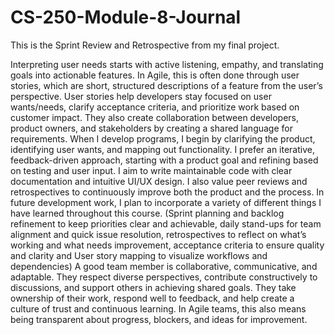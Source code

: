 # CS-250-Module-8-Journal
This is the Sprint Review and Retrospective from my final project.

Interpreting user needs starts with active listening, empathy, and translating goals into actionable features. In Agile, this is often done through user stories, which are short, structured descriptions of a feature from the user’s perspective. 
User stories help developers stay focused on user wants/needs, clarify acceptance criteria, and prioritize work based on customer impact. They also create collaboration between developers, product owners, and stakeholders by creating a shared language for requirements.
When I develop programs, I begin by clarifying the product, identifying user wants, and mapping out functionality. I prefer an iterative, feedback-driven approach, starting with a product goal and refining based on testing and user input. 
I aim to write maintainable code with clear documentation and intuitive UI/UX design. I also value peer reviews and retrospectives to continuously improve both the product and the process.
In future development work, I plan to incorporate a variety of different things I have learned throughout this course. (Sprint planning and backlog refinement to keep priorities clear and achievable, daily stand-ups for team alignment and quick issue resolution, 
retrospectives to reflect on what’s working and what needs improvement, acceptance criteria to ensure quality and clarity and User story mapping to visualize workflows and dependencies)
A good team member is collaborative, communicative, and adaptable. They respect diverse perspectives, contribute constructively to discussions, and support others in achieving shared goals. 
They take ownership of their work, respond well to feedback, and help create a culture of trust and continuous learning. In Agile teams, this also means being transparent about progress, blockers, and ideas for improvement.

